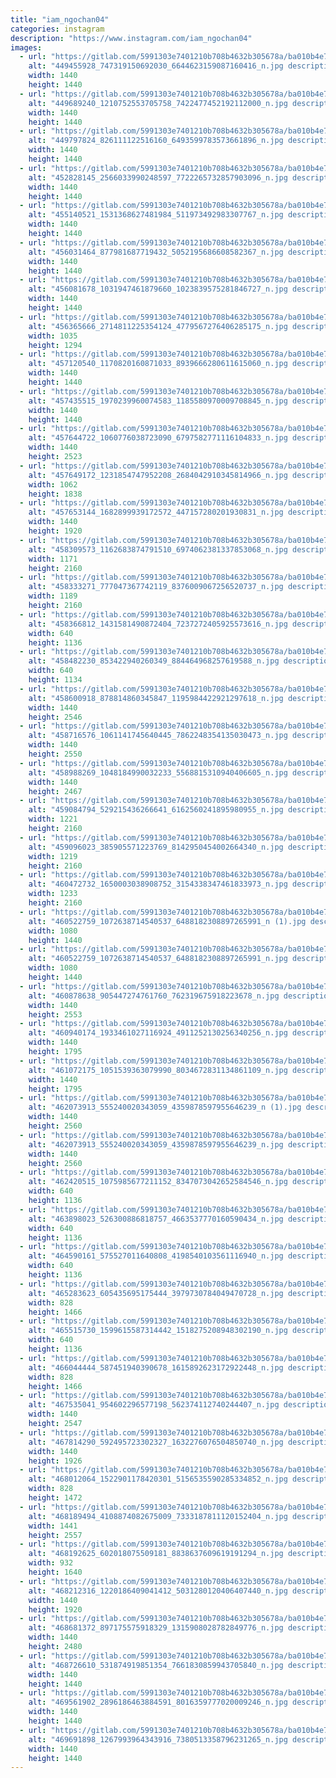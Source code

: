 ```yaml
---
title: "iam_ngochan04"
categories: instagram
description: "https://www.instagram.com/iam_ngochan04"
images:
  - url: "https://gitlab.com/5991303e7401210b708b4632b305678a/ba010b4e786333c392afc34f8122e7a2c283878c/-/raw/main/Instagram/iam_ngochan04/image/449455928_747319150692030_6644623159087160416_n.jpg"
    alt: "449455928_747319150692030_6644623159087160416_n.jpg description"
    width: 1440
    height: 1440
  - url: "https://gitlab.com/5991303e7401210b708b4632b305678a/ba010b4e786333c392afc34f8122e7a2c283878c/-/raw/main/Instagram/iam_ngochan04/image/449689240_1210752553705758_7422477452192112000_n.jpg"
    alt: "449689240_1210752553705758_7422477452192112000_n.jpg description"
    width: 1440
    height: 1440
  - url: "https://gitlab.com/5991303e7401210b708b4632b305678a/ba010b4e786333c392afc34f8122e7a2c283878c/-/raw/main/Instagram/iam_ngochan04/image/449797824_826111122516160_6493599783573661896_n.jpg"
    alt: "449797824_826111122516160_6493599783573661896_n.jpg description"
    width: 1440
    height: 1440
  - url: "https://gitlab.com/5991303e7401210b708b4632b305678a/ba010b4e786333c392afc34f8122e7a2c283878c/-/raw/main/Instagram/iam_ngochan04/image/452828145_2566033990248597_7722265732857903096_n.jpg"
    alt: "452828145_2566033990248597_7722265732857903096_n.jpg description"
    width: 1440
    height: 1440
  - url: "https://gitlab.com/5991303e7401210b708b4632b305678a/ba010b4e786333c392afc34f8122e7a2c283878c/-/raw/main/Instagram/iam_ngochan04/image/455140521_1531368627481984_511973492983307767_n.jpg"
    alt: "455140521_1531368627481984_511973492983307767_n.jpg description"
    width: 1440
    height: 1440
  - url: "https://gitlab.com/5991303e7401210b708b4632b305678a/ba010b4e786333c392afc34f8122e7a2c283878c/-/raw/main/Instagram/iam_ngochan04/image/456031464_877981687719432_5052195686608582367_n.jpg"
    alt: "456031464_877981687719432_5052195686608582367_n.jpg description"
    width: 1440
    height: 1440
  - url: "https://gitlab.com/5991303e7401210b708b4632b305678a/ba010b4e786333c392afc34f8122e7a2c283878c/-/raw/main/Instagram/iam_ngochan04/image/456081678_1031947461879660_1023839575281846727_n.jpg"
    alt: "456081678_1031947461879660_1023839575281846727_n.jpg description"
    width: 1440
    height: 1440
  - url: "https://gitlab.com/5991303e7401210b708b4632b305678a/ba010b4e786333c392afc34f8122e7a2c283878c/-/raw/main/Instagram/iam_ngochan04/image/456365666_2714811225354124_4779567276406285175_n.jpg"
    alt: "456365666_2714811225354124_4779567276406285175_n.jpg description"
    width: 1035
    height: 1294
  - url: "https://gitlab.com/5991303e7401210b708b4632b305678a/ba010b4e786333c392afc34f8122e7a2c283878c/-/raw/main/Instagram/iam_ngochan04/image/457120540_1170820160871033_8939666280611615060_n.jpg"
    alt: "457120540_1170820160871033_8939666280611615060_n.jpg description"
    width: 1440
    height: 1440
  - url: "https://gitlab.com/5991303e7401210b708b4632b305678a/ba010b4e786333c392afc34f8122e7a2c283878c/-/raw/main/Instagram/iam_ngochan04/image/457435515_1970239960074583_1185580970009708845_n.jpg"
    alt: "457435515_1970239960074583_1185580970009708845_n.jpg description"
    width: 1440
    height: 1440
  - url: "https://gitlab.com/5991303e7401210b708b4632b305678a/ba010b4e786333c392afc34f8122e7a2c283878c/-/raw/main/Instagram/iam_ngochan04/image/457644722_1060776038723090_6797582771116104833_n.jpg"
    alt: "457644722_1060776038723090_6797582771116104833_n.jpg description"
    width: 1440
    height: 2523
  - url: "https://gitlab.com/5991303e7401210b708b4632b305678a/ba010b4e786333c392afc34f8122e7a2c283878c/-/raw/main/Instagram/iam_ngochan04/image/457649172_1231854747952208_2684042910345814966_n.jpg"
    alt: "457649172_1231854747952208_2684042910345814966_n.jpg description"
    width: 1062
    height: 1838
  - url: "https://gitlab.com/5991303e7401210b708b4632b305678a/ba010b4e786333c392afc34f8122e7a2c283878c/-/raw/main/Instagram/iam_ngochan04/image/457653144_1682899939172572_447157280201930831_n.jpg"
    alt: "457653144_1682899939172572_447157280201930831_n.jpg description"
    width: 1440
    height: 1920
  - url: "https://gitlab.com/5991303e7401210b708b4632b305678a/ba010b4e786333c392afc34f8122e7a2c283878c/-/raw/main/Instagram/iam_ngochan04/image/458309573_1162683874791510_6974062381337853068_n.jpg"
    alt: "458309573_1162683874791510_6974062381337853068_n.jpg description"
    width: 1171
    height: 2160
  - url: "https://gitlab.com/5991303e7401210b708b4632b305678a/ba010b4e786333c392afc34f8122e7a2c283878c/-/raw/main/Instagram/iam_ngochan04/image/458333271_777047367742119_8376009067256520737_n.jpg"
    alt: "458333271_777047367742119_8376009067256520737_n.jpg description"
    width: 1189
    height: 2160
  - url: "https://gitlab.com/5991303e7401210b708b4632b305678a/ba010b4e786333c392afc34f8122e7a2c283878c/-/raw/main/Instagram/iam_ngochan04/image/458366812_1431581490872404_7237272405925573616_n.jpg"
    alt: "458366812_1431581490872404_7237272405925573616_n.jpg description"
    width: 640
    height: 1136
  - url: "https://gitlab.com/5991303e7401210b708b4632b305678a/ba010b4e786333c392afc34f8122e7a2c283878c/-/raw/main/Instagram/iam_ngochan04/image/458482230_853422940260349_884464968257619588_n.jpg"
    alt: "458482230_853422940260349_884464968257619588_n.jpg description"
    width: 640
    height: 1134
  - url: "https://gitlab.com/5991303e7401210b708b4632b305678a/ba010b4e786333c392afc34f8122e7a2c283878c/-/raw/main/Instagram/iam_ngochan04/image/458600918_878814860345847_1195984422921297618_n.jpg"
    alt: "458600918_878814860345847_1195984422921297618_n.jpg description"
    width: 1440
    height: 2546
  - url: "https://gitlab.com/5991303e7401210b708b4632b305678a/ba010b4e786333c392afc34f8122e7a2c283878c/-/raw/main/Instagram/iam_ngochan04/image/458716576_1061141745640445_7862248354135030473_n.jpg"
    alt: "458716576_1061141745640445_7862248354135030473_n.jpg description"
    width: 1440
    height: 2550
  - url: "https://gitlab.com/5991303e7401210b708b4632b305678a/ba010b4e786333c392afc34f8122e7a2c283878c/-/raw/main/Instagram/iam_ngochan04/image/458988269_1048184990032233_5568815310940406605_n.jpg"
    alt: "458988269_1048184990032233_5568815310940406605_n.jpg description"
    width: 1440
    height: 2467
  - url: "https://gitlab.com/5991303e7401210b708b4632b305678a/ba010b4e786333c392afc34f8122e7a2c283878c/-/raw/main/Instagram/iam_ngochan04/image/459084794_529215436266641_6162560241895980955_n.jpg"
    alt: "459084794_529215436266641_6162560241895980955_n.jpg description"
    width: 1221
    height: 2160
  - url: "https://gitlab.com/5991303e7401210b708b4632b305678a/ba010b4e786333c392afc34f8122e7a2c283878c/-/raw/main/Instagram/iam_ngochan04/image/459096023_385905571223769_8142950454002664340_n.jpg"
    alt: "459096023_385905571223769_8142950454002664340_n.jpg description"
    width: 1219
    height: 2160
  - url: "https://gitlab.com/5991303e7401210b708b4632b305678a/ba010b4e786333c392afc34f8122e7a2c283878c/-/raw/main/Instagram/iam_ngochan04/image/460472732_1650003038908752_3154338347461833973_n.jpg"
    alt: "460472732_1650003038908752_3154338347461833973_n.jpg description"
    width: 1233
    height: 2160
  - url: "https://gitlab.com/5991303e7401210b708b4632b305678a/ba010b4e786333c392afc34f8122e7a2c283878c/-/raw/main/Instagram/iam_ngochan04/image/460522759_1072638714540537_6488182308897265991_n (1).jpg"
    alt: "460522759_1072638714540537_6488182308897265991_n (1).jpg description"
    width: 1080
    height: 1440
  - url: "https://gitlab.com/5991303e7401210b708b4632b305678a/ba010b4e786333c392afc34f8122e7a2c283878c/-/raw/main/Instagram/iam_ngochan04/image/460522759_1072638714540537_6488182308897265991_n.jpg"
    alt: "460522759_1072638714540537_6488182308897265991_n.jpg description"
    width: 1080
    height: 1440
  - url: "https://gitlab.com/5991303e7401210b708b4632b305678a/ba010b4e786333c392afc34f8122e7a2c283878c/-/raw/main/Instagram/iam_ngochan04/image/460878638_905447274761760_762319675918223678_n.jpg"
    alt: "460878638_905447274761760_762319675918223678_n.jpg description"
    width: 1440
    height: 2553
  - url: "https://gitlab.com/5991303e7401210b708b4632b305678a/ba010b4e786333c392afc34f8122e7a2c283878c/-/raw/main/Instagram/iam_ngochan04/image/460940174_1933461027116924_4911252130256340256_n.jpg"
    alt: "460940174_1933461027116924_4911252130256340256_n.jpg description"
    width: 1440
    height: 1795
  - url: "https://gitlab.com/5991303e7401210b708b4632b305678a/ba010b4e786333c392afc34f8122e7a2c283878c/-/raw/main/Instagram/iam_ngochan04/image/461072175_1051539363079990_8034672831134861109_n.jpg"
    alt: "461072175_1051539363079990_8034672831134861109_n.jpg description"
    width: 1440
    height: 1795
  - url: "https://gitlab.com/5991303e7401210b708b4632b305678a/ba010b4e786333c392afc34f8122e7a2c283878c/-/raw/main/Instagram/iam_ngochan04/image/462073913_555240020343059_4359878597955646239_n (1).jpg"
    alt: "462073913_555240020343059_4359878597955646239_n (1).jpg description"
    width: 1440
    height: 2560
  - url: "https://gitlab.com/5991303e7401210b708b4632b305678a/ba010b4e786333c392afc34f8122e7a2c283878c/-/raw/main/Instagram/iam_ngochan04/image/462073913_555240020343059_4359878597955646239_n.jpg"
    alt: "462073913_555240020343059_4359878597955646239_n.jpg description"
    width: 1440
    height: 2560
  - url: "https://gitlab.com/5991303e7401210b708b4632b305678a/ba010b4e786333c392afc34f8122e7a2c283878c/-/raw/main/Instagram/iam_ngochan04/image/462420515_1075985677211152_8347073042652584546_n.jpg"
    alt: "462420515_1075985677211152_8347073042652584546_n.jpg description"
    width: 640
    height: 1136
  - url: "https://gitlab.com/5991303e7401210b708b4632b305678a/ba010b4e786333c392afc34f8122e7a2c283878c/-/raw/main/Instagram/iam_ngochan04/image/463898023_526300886818757_4663537770160590434_n.jpg"
    alt: "463898023_526300886818757_4663537770160590434_n.jpg description"
    width: 640
    height: 1136
  - url: "https://gitlab.com/5991303e7401210b708b4632b305678a/ba010b4e786333c392afc34f8122e7a2c283878c/-/raw/main/Instagram/iam_ngochan04/image/464590161_575527011640808_4198540103561116940_n.jpg"
    alt: "464590161_575527011640808_4198540103561116940_n.jpg description"
    width: 640
    height: 1136
  - url: "https://gitlab.com/5991303e7401210b708b4632b305678a/ba010b4e786333c392afc34f8122e7a2c283878c/-/raw/main/Instagram/iam_ngochan04/image/465283623_605435695175444_3979730784049470728_n.jpg"
    alt: "465283623_605435695175444_3979730784049470728_n.jpg description"
    width: 828
    height: 1466
  - url: "https://gitlab.com/5991303e7401210b708b4632b305678a/ba010b4e786333c392afc34f8122e7a2c283878c/-/raw/main/Instagram/iam_ngochan04/image/465515730_1599615587314442_1518275208948302190_n.jpg"
    alt: "465515730_1599615587314442_1518275208948302190_n.jpg description"
    width: 640
    height: 1136
  - url: "https://gitlab.com/5991303e7401210b708b4632b305678a/ba010b4e786333c392afc34f8122e7a2c283878c/-/raw/main/Instagram/iam_ngochan04/image/466044444_587451940390678_1615892623172922448_n.jpg"
    alt: "466044444_587451940390678_1615892623172922448_n.jpg description"
    width: 828
    height: 1466
  - url: "https://gitlab.com/5991303e7401210b708b4632b305678a/ba010b4e786333c392afc34f8122e7a2c283878c/-/raw/main/Instagram/iam_ngochan04/image/467535041_954602296577198_562374112740244407_n.jpg"
    alt: "467535041_954602296577198_562374112740244407_n.jpg description"
    width: 1440
    height: 2547
  - url: "https://gitlab.com/5991303e7401210b708b4632b305678a/ba010b4e786333c392afc34f8122e7a2c283878c/-/raw/main/Instagram/iam_ngochan04/image/467814290_592495723302327_1632276076504850740_n.jpg"
    alt: "467814290_592495723302327_1632276076504850740_n.jpg description"
    width: 1440
    height: 1926
  - url: "https://gitlab.com/5991303e7401210b708b4632b305678a/ba010b4e786333c392afc34f8122e7a2c283878c/-/raw/main/Instagram/iam_ngochan04/image/468012064_1522901178420301_5156535590285334852_n.jpg"
    alt: "468012064_1522901178420301_5156535590285334852_n.jpg description"
    width: 828
    height: 1472
  - url: "https://gitlab.com/5991303e7401210b708b4632b305678a/ba010b4e786333c392afc34f8122e7a2c283878c/-/raw/main/Instagram/iam_ngochan04/image/468189494_4108874082675009_7333187811120152404_n.jpg"
    alt: "468189494_4108874082675009_7333187811120152404_n.jpg description"
    width: 1441
    height: 2557
  - url: "https://gitlab.com/5991303e7401210b708b4632b305678a/ba010b4e786333c392afc34f8122e7a2c283878c/-/raw/main/Instagram/iam_ngochan04/image/468192625_602018075509181_8838637609619191294_n.jpg"
    alt: "468192625_602018075509181_8838637609619191294_n.jpg description"
    width: 932
    height: 1640
  - url: "https://gitlab.com/5991303e7401210b708b4632b305678a/ba010b4e786333c392afc34f8122e7a2c283878c/-/raw/main/Instagram/iam_ngochan04/image/468212316_1220186409041412_5031280120406407440_n.jpg"
    alt: "468212316_1220186409041412_5031280120406407440_n.jpg description"
    width: 1440
    height: 1920
  - url: "https://gitlab.com/5991303e7401210b708b4632b305678a/ba010b4e786333c392afc34f8122e7a2c283878c/-/raw/main/Instagram/iam_ngochan04/image/468681372_897175575918329_1315908028782849776_n.jpg"
    alt: "468681372_897175575918329_1315908028782849776_n.jpg description"
    width: 1440
    height: 2480
  - url: "https://gitlab.com/5991303e7401210b708b4632b305678a/ba010b4e786333c392afc34f8122e7a2c283878c/-/raw/main/Instagram/iam_ngochan04/image/468726610_531874919851354_7661830859943705840_n.jpg"
    alt: "468726610_531874919851354_7661830859943705840_n.jpg description"
    width: 1440
    height: 1440
  - url: "https://gitlab.com/5991303e7401210b708b4632b305678a/ba010b4e786333c392afc34f8122e7a2c283878c/-/raw/main/Instagram/iam_ngochan04/image/469561902_2896186463884591_8016359777020009246_n.jpg"
    alt: "469561902_2896186463884591_8016359777020009246_n.jpg description"
    width: 1440
    height: 1440
  - url: "https://gitlab.com/5991303e7401210b708b4632b305678a/ba010b4e786333c392afc34f8122e7a2c283878c/-/raw/main/Instagram/iam_ngochan04/image/469691898_1267993964343916_7380513358796231265_n.jpg"
    alt: "469691898_1267993964343916_7380513358796231265_n.jpg description"
    width: 1440
    height: 1440
---
```

